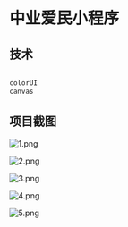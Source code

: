 # 中业爱民小程序

## 技术
```bash

colorUI
canvas
```


## 项目截图
![1.png](https://upload-images.jianshu.io/upload_images/7084049-47b65e28eed52fb9.png?imageMogr2/auto-orient/strip%7CimageView2/2/w/1240)

![2.png](https://upload-images.jianshu.io/upload_images/7084049-0aaf9db2b285a1f6.png?imageMogr2/auto-orient/strip%7CimageView2/2/w/1240)

![3.png](https://upload-images.jianshu.io/upload_images/7084049-92658e91374a13cc.png?imageMogr2/auto-orient/strip%7CimageView2/2/w/1240)

![4.png](https://upload-images.jianshu.io/upload_images/7084049-48adbd4bd93809bb.png?imageMogr2/auto-orient/strip%7CimageView2/2/w/1240)

![5.png](https://upload-images.jianshu.io/upload_images/7084049-de3aa134e616c2df.png?imageMogr2/auto-orient/strip%7CimageView2/2/w/1240)
